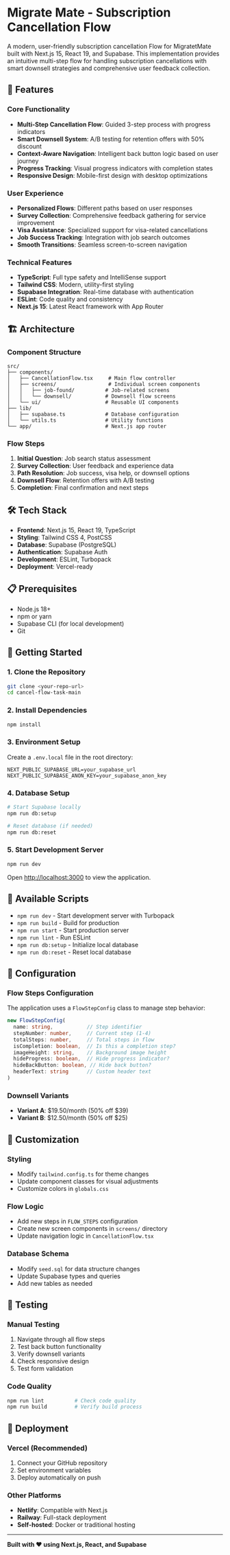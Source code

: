 # Migrate Mate - Subscription Cancellation Flow

A modern, user-friendly subscription cancellation Flow for  MigratetMate built with Next.js 15, React 19, and Supabase. This implementation provides an intuitive multi-step flow for handling subscription cancellations with smart downsell strategies and comprehensive user feedback collection.

## 🚀 Features

### **Core Functionality**
- **Multi-Step Cancellation Flow**: Guided 3-step process with progress indicators
- **Smart Downsell System**: A/B testing for retention offers with 50% discount
- **Context-Aware Navigation**: Intelligent back button logic based on user journey
- **Progress Tracking**: Visual progress indicators with completion states
- **Responsive Design**: Mobile-first design with desktop optimizations

### **User Experience**
- **Personalized Flows**: Different paths based on user responses
- **Survey Collection**: Comprehensive feedback gathering for service improvement
- **Visa Assistance**: Specialized support for visa-related cancellations
- **Job Success Tracking**: Integration with job search outcomes
- **Smooth Transitions**: Seamless screen-to-screen navigation

### **Technical Features**
- **TypeScript**: Full type safety and IntelliSense support
- **Tailwind CSS**: Modern, utility-first styling
- **Supabase Integration**: Real-time database with authentication
- **ESLint**: Code quality and consistency
- **Next.js 15**: Latest React framework with App Router

## 🏗️ Architecture

### **Component Structure**
```
src/
├── components/
│   ├── CancellationFlow.tsx     # Main flow controller
│   ├── screens/                 # Individual screen components
│   │   ├── job-found/          # Job-related screens
│   │   └── downsell/           # Downsell flow screens
│   └── ui/                     # Reusable UI components
├── lib/
│   ├── supabase.ts             # Database configuration
│   └── utils.ts                # Utility functions
└── app/                        # Next.js app router
```

### **Flow Steps**
1. **Initial Question**: Job search status assessment
2. **Survey Collection**: User feedback and experience data
3. **Path Resolution**: Job success, visa help, or downsell options
4. **Downsell Flow**: Retention offers with A/B testing
5. **Completion**: Final confirmation and next steps

## 🛠️ Tech Stack

- **Frontend**: Next.js 15, React 19, TypeScript
- **Styling**: Tailwind CSS 4, PostCSS
- **Database**: Supabase (PostgreSQL)
- **Authentication**: Supabase Auth
- **Development**: ESLint, Turbopack
- **Deployment**: Vercel-ready

## 📋 Prerequisites

- Node.js 18+ 
- npm or yarn
- Supabase CLI (for local development)
- Git

## 🚀 Getting Started

### **1. Clone the Repository**
```bash
git clone <your-repo-url>
cd cancel-flow-task-main
```

### **2. Install Dependencies**
```bash
npm install
```

### **3. Environment Setup**
Create a `.env.local` file in the root directory:
```env
NEXT_PUBLIC_SUPABASE_URL=your_supabase_url
NEXT_PUBLIC_SUPABASE_ANON_KEY=your_supabase_anon_key
```

### **4. Database Setup**
```bash
# Start Supabase locally
npm run db:setup

# Reset database (if needed)
npm run db:reset
```

### **5. Start Development Server**
```bash
npm run dev
```

Open [http://localhost:3000](http://localhost:3000) to view the application.

## 📱 Available Scripts

- `npm run dev` - Start development server with Turbopack
- `npm run build` - Build for production
- `npm run start` - Start production server
- `npm run lint` - Run ESLint
- `npm run db:setup` - Initialize local database
- `npm run db:reset` - Reset local database

## 🔧 Configuration

### **Flow Steps Configuration**
The application uses a `FlowStepConfig` class to manage step behavior:

```typescript
new FlowStepConfig(
  name: string,           // Step identifier
  stepNumber: number,     // Current step (1-4)
  totalSteps: number,     // Total steps in flow
  isCompletion: boolean,  // Is this a completion step?
  imageHeight: string,    // Background image height
  hideProgress: boolean,  // Hide progress indicator?
  hideBackButton: boolean, // Hide back button?
  headerText: string      // Custom header text
)
```

### **Downsell Variants**
- **Variant A**: $19.50/month (50% off $39)
- **Variant B**: $12.50/month (50% off $25)

## 🎨 Customization

### **Styling**
- Modify `tailwind.config.ts` for theme changes
- Update component classes for visual adjustments
- Customize colors in `globals.css`

### **Flow Logic**
- Add new steps in `FLOW_STEPS` configuration
- Create new screen components in `screens/` directory
- Update navigation logic in `CancellationFlow.tsx`

### **Database Schema**
- Modify `seed.sql` for data structure changes
- Update Supabase types and queries
- Add new tables as needed

## 🧪 Testing

### **Manual Testing**
1. Navigate through all flow steps
2. Test back button functionality
3. Verify downsell variants
4. Check responsive design
5. Test form validation

### **Code Quality**
```bash
npm run lint          # Check code quality
npm run build         # Verify build process
```

## 🚀 Deployment

### **Vercel (Recommended)**
1. Connect your GitHub repository
2. Set environment variables
3. Deploy automatically on push

### **Other Platforms**
- **Netlify**: Compatible with Next.js
- **Railway**: Full-stack deployment
- **Self-hosted**: Docker or traditional hosting


---

**Built with ❤️ using Next.js, React, and Supabase**
